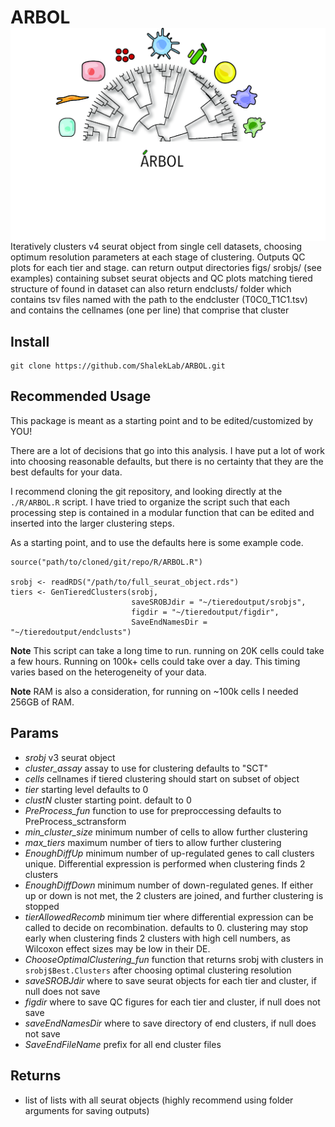 # ARBOL <img src="docs/ARBOLsmall.jpg?raw=true" align="right">  

Iteratively clusters v4 seurat object from single cell datasets, choosing optimum 
resolution parameters at each stage of clustering. Outputs QC plots for each tier and stage.
can return output directories figs/ srobjs/ (see examples) containing subset 
seurat objects and QC plots matching tiered structure of found in dataset
can also return endclusts/ folder which contains tsv files named with the 
path to the endcluster (T0C0_T1C1.tsv) and contains the cellnames (one per line) 
that comprise that cluster

## Install

```
git clone https://github.com/ShalekLab/ARBOL.git
```

## Recommended Usage

This package is meant as a starting point and to be edited/customized by YOU!

There are a lot of decisions that go into this analysis. I have put a lot of 
work into choosing reasonable defaults, but there is no certainty that they are
the best defaults for your data.

I recommend cloning the git repository, and looking directly at the
`./R/ARBOL.R` script. I have tried to organize the script such that
each processing step is contained in a modular function that can be edited and
inserted into the larger clustering steps.

As a starting point, and to use the defaults here is some example code.


```
source("path/to/cloned/git/repo/R/ARBOL.R")

srobj <- readRDS("/path/to/full_seurat_object.rds")
tiers <- GenTieredClusters(srobj,
                           saveSROBJdir = "~/tieredoutput/srobjs",
                           figdir = "~/tieredoutput/figdir",
                           SaveEndNamesDir = "~/tieredoutput/endclusts")
```

**Note** This script can take a long time to run. running on 20K cells could 
take a few hours. Running on 100k+ cells could take over a day. This timing varies
based on the heterogeneity of your data.

**Note** RAM is also a consideration, for running on ~100k cells I needed 256GB of RAM.

## Params

* *srobj* v3 seurat object
* *cluster_assay* assay to use for clustering defaults to "SCT"
* *cells* cellnames if tiered clustering should start on subset of object
* *tier* starting level defaults to 0
* *clustN* cluster starting point. default to 0
* *PreProcess_fun* function to use for preproccessing defaults to PreProcess_sctransform
* *min_cluster_size* minimum number of cells to allow further clustering
* *max_tiers* maximum number of tiers to allow further clustering
* *EnoughDiffUp* minimum number of up-regulated genes to call clusters unique. Differential expression is performed when clustering finds 2 clusters
* *EnoughDiffDown* minimum number of down-regulated genes. If either up or down is not met, the 2 clusters are joined, and further clustering is stopped
* *tierAllowedRecomb* minimum tier where differential expression can be called to decide on recombination. defaults to 0. clustering may stop early when clustering finds 2 clusters with high cell numbers, as Wilcoxon effect sizes may be low in their DE.
* *ChooseOptimalClustering_fun* function that returns srobj with clusters in `srobj$Best.Clusters` after choosing optimal clustering resolution
* *saveSROBJdir* where to save seurat objects for each tier and cluster, if null does not save
* *figdir* where to save QC figures for each tier and cluster, if null does not save
* *saveEndNamesDir* where to save directory of end clusters, if null does not save
* *SaveEndFileName* prefix for all end cluster files

## Returns

* list of lists with all seurat objects (highly recommend using folder arguments for saving outputs)
